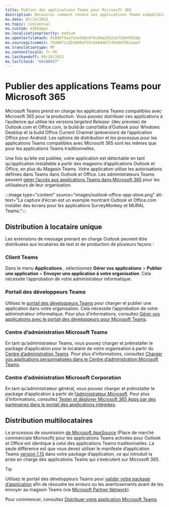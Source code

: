```yaml
---
title: Publier des applications Teams pour Microsoft 365
description: Découvrez comment rendre vos applications Teams compatibles Avec Microsoft 365 détectables pour les utilisateurs dans Teams, Outlook et Office. En savoir plus sur la distribution multilocataire et monolocataire.
ms.date: 05/24/2022
ms.topic: conceptual
ms.custom: m365apps
ms.localizationpriority: medium
ms.openlocfilehash: 01806f5aa7e3a5b0cb79cb6a2562cbf104f031bb
ms.sourcegitcommit: 75d0072c021609af33ce584d671f610d78b3aaef
ms.translationtype: MT
ms.contentlocale: fr-FR
ms.lasthandoff: 09/28/2022
ms.locfileid: "68100937"
---
```

# <a name="publish-teams-apps-for-microsoft-365"></a>Publier des applications Teams pour Microsoft 365

Microsoft Teams prend en charge les applications Teams compatibles avec Microsoft 365 pour la production. Vous pouvez distribuer ces applications à l’audience qui utilise les versions *targeted Release*  (dev preview) de Outlook.com et Office.com, la build *de canal* bêta d’Outlook pour Windows Desktop et la build Office Current Channel (préversion) de l’application Office pour Android. Les options de distribution et les processus pour les applications Teams compatibles avec Microsoft 365 sont les mêmes que pour les applications Teams traditionnelles.

Une fois qu’elle est publiée, votre application est détectable en tant qu’application installable à partir des magasins d’applications Outlook et Office, en plus du Magasin Teams. Votre application utilise les autorisations définies dans Teams dans Outlook et Office. Les administrateurs Teams peuvent [gérer l’accès aux applications Teams dans Microsoft 365](/MicrosoftTeams/manage-third-party-teams-apps) pour les utilisateurs de leur organisation.

:::image type="content" source="images/outlook-office-app-store.png" alt-text="La capture d’écran est un exemple montrant Outlook et Office.com installer des écrans pour les applications SurveyMonkey et MURAL Teams.":::

## <a name="single-tenant-distribution"></a>Distribution à locataire unique

Les extensions de message prenant en charge Outlook peuvent être distribuées aux locataires de test et de production de plusieurs façons :

### <a name="teams-client"></a>Client Teams

Dans le menu **Applications** , sélectionnez **Gérer vos applications** > **Publier une application** > **Envoyer une application à votre organisation**. Cela nécessite l’approbation de votre administrateur informatique.

### <a name="teams-developer-portal"></a>Portail des développeurs Teams

Utilisez le [portail des développeurs Teams](https://dev.teams.microsoft.com/) pour charger et publier une application dans votre organisation. Cela nécessite l’approbation de votre administrateur informatique. Pour plus d’informations, consultez [Gérer vos applications avec le portail des développeurs pour Microsoft Teams](../concepts/build-and-test/teams-developer-portal.md).

### <a name="microsoft-teams-admin-center"></a>Centre d’administration Microsoft Teams

En tant qu’administrateur Teams, vous pouvez charger et préinstaller le package d’application pour le locataire de votre organisation à partir du [Centre d’administration Teams](https://admin.teams.microsoft.com/). Pour plus d’informations, consultez [Charger vos applications personnalisées dans le Centre d’administration Microsoft Teams](/MicrosoftTeams/upload-custom-apps).

### <a name="microsoft-admin-center"></a>Centre d’administration Microsoft Corporation

En tant qu’administrateur général, vous pouvez charger et préinstaller le package d’application à partir de [l’administrateur Microsoft](https://admin.microsoft.com/). Pour plus d’informations, consultez [Tester et déployer Microsoft 365 Apps par des partenaires dans le portail des applications intégrées](/microsoft-365/admin/manage/test-and-deploy-microsoft-365-apps).

## <a name="multitenant-distribution"></a>Distribution multilocataires

Le processus de soumission [de Microsoft AppSource](https://appsource.microsoft.com/) (Place de marché commerciale Microsoft) pour les applications Teams activées pour Outlook et Office est identique à celui des applications Teams traditionnelles. La seule différence est que vous devez utiliser le manifeste d’application Teams [version 1.13](../tabs/how-to/using-teams-client-sdk.md) dans votre package d’application, ce qui introduit la prise en charge des applications Teams qui s’exécutent sur Microsoft 365.

> [!TIP]
> Utilisez le portail des développeurs Teams pour [valider votre package d’application](https://dev.teams.microsoft.com/validation) afin de résoudre les erreurs ou les avertissements avant de les envoyer au magasin Teams (via [Microsoft Partner Network](https://partner.microsoft.com/)).

Pour commencer, consultez [Distribuer votre application Microsoft Teams](../concepts/deploy-and-publish/apps-publish-overview.md).